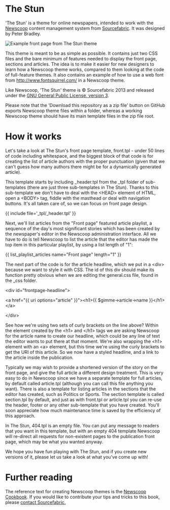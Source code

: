 The Stun
========

'The Stun' is a theme for online newspapers, intended to work with the <a href="http://www.sourcefabric.org/en/newscoop/">Newscoop</a> content management system from <a href="http://www.sourcefabric.org/">Sourcefabric</a>. It was designed by Peter Bradley.

![Example front page from The Stun theme](https://raw.github.com/danielhjames/theme-TheStun/master/The_Stun-front.png)

This theme is meant to be as simple as possible. It contains just two CSS files and the bare minimum of features needed to display the front page, sections and articles. The idea is to make it easier for new designers to learn how a Newscoop theme works, compared to them looking at the code of full-feature themes. It also contains an
example of how to use a web font from http://www.fontsquirrel.com/ in a Newscoop theme.

Like Newscoop, 'The Stun' theme is &copy; Sourcefabric 2013 and released under the <a href="https://www.gnu.org/licenses/gpl.html">GNU General Public License, version 3</a>.

Please note that the 'Download this repository as a zip file' button on GitHub exports Newscoop theme files within a folder, whereas a working Newscoop theme should have its main template files in the zip file root.

How it works
============

Let's take a look at The Stun's front page template, front.tpl - under 50 lines of code including whitespace, and the biggest block of that code is for creating the list of article authors with the proper punctuation (given that we can't guess how many authors there might be for a dynamically generated article).

This template starts by including _header.tpl from the _tpl folder of sub-templates (there are just three sub-templates in The Stun). Thanks to this sub-template we don't have to deal with the &lt;HEAD&gt; element of HTML, open a &lt;BODY&gt; tag, fiddle with the masthead or deal with navigation buttons. It's all taken care of, so we can focus on front page design.

{{ include file='_tpl/_header.tpl' }}

Next, we'll list articles from the "Front page" featured article playlist, a sequence of the day's most significant stories which has been created by the newspaper's editor in the Newscoop administration interface. All we have to do is tell Newscoop to list the article that the editor has made the top item in this particular playlist, by using a list length of "1":

{{ list_playlist_articles name="Front page" length="1" }}

The next part of the code is for the article headline, which we put in a &lt;div&gt; because we want to style it with CSS. The id of this div should make its function pretty obvious when we are editing the general.css file, found in the _css folder.

&lt;div id="frontpage-headline"&gt;

  &lt;a href="{{ uri options="article" }}"&gt;&lt;h1&gt;{{ $gimme->article->name }}&lt;/h1&gt;&lt;/a&gt;

&lt;/div&gt;

See how we're using two sets of curly brackets on the line above? Within the element created by the &lt;h1&gt; and &lt;/h1&gt; tags we are asking Newscoop for the article name to create our headline, which could be any line of text the editor wants to put there at that moment. We're also wrapping the &lt;h1&gt; element with an &lt;a&gt; element, but this time we're using the curly brackets to get the URI of this article. So we now have a styled headline, and a link to the article inside the publication.

Typically we may wish to provide a shortened version of the story on the front page, and give the full article a different design treatment. This is very easy to do in Newscoop since we have a separate template for full articles, by default called article.tpl (although you can call this file anything you want). There is also a template for listing articles in the sections that the editor has created, such as Politics or Sports. The section template is called section.tpl by default, and just as with front.tpl or article.tpl you can re-use the header, footer or any other sub-template that you have created. You'll soon appreciate how much maintenance time is saved by the efficiency of this approach.

In The Stun, 404.tpl is an empty file. You can put any message to readers that you want in this template, but with an empty 404 template Newscoop will re-direct all requests for non-existent pages to the publication front page, which may be what you wanted anyway.

We hope you have fun playing with The Stun, and if you create new versions of it, please let us take a look at what you've come up with!

Further reading
===============

The reference text for creating Newscoop themes is the <a href="http://manuals.sourcefabric.org/">Newscoop Cookbook</a>. If you would like to contribute your tips and tricks to this book, please <a href="http://www.sourcefabric.org/en/about/contactus/">contact Sourcefabric.</a>
